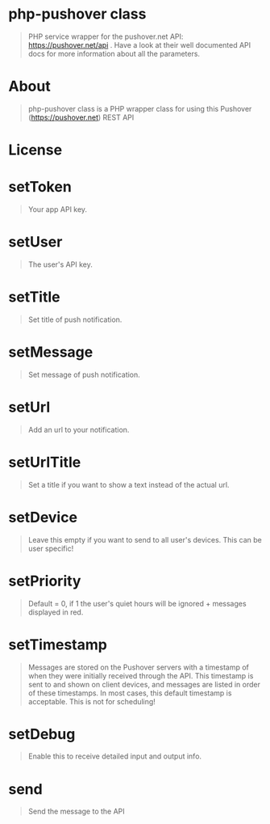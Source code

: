 # php-pushover class
> PHP service wrapper for the pushover.net API: https://pushover.net/api . Have a look at their well documented API docs for more information about all the parameters.

# About
> php-pushover class is a PHP wrapper class for using this Pushover (https://pushover.net) REST API

# License

# setToken
> Your app API key.

# setUser
> The user's API key.

# setTitle
> Set title of push notification.

# setMessage
> Set message of push notification.

# setUrl
> Add an url to your notification.

# setUrlTitle
> Set a title if you want to show a text instead of the actual url.

# setDevice
> Leave this empty if you want to send to all user's devices. This can be user specific!

# setPriority
> Default = 0, if 1 the user's quiet hours will be ignored + messages displayed in red.

# setTimestamp
> Messages are stored on the Pushover servers with a timestamp of when they were initially received through the API. This timestamp is sent to and shown on client devices, and messages are listed in order of these timestamps. In most cases, this default timestamp is acceptable. This is not for scheduling!

# setDebug
> Enable this to receive detailed input and output info.

# send
> Send the message to the API